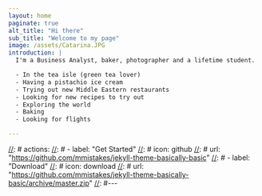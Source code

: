 ```yaml
---
layout: home
paginate: true
alt_title: "Hi there"
sub_title: "Welcome to my page"
image: /assets/Catarina.JPG
introduction: |
  I'm a Business Analyst, baker, photographer and a lifetime student.  I was born in Lisbon with a passion to discover the world. In my free time you can find me:

  - In the tea isle (green tea lover)
  - Having a pistachio ice cream
  - Trying out new Middle Eastern restaurants
  - Looking for new recipes to try out
  - Exploring the world
  - Baking
  - Looking for flights

---
```


[//]: #
[//]: # actions:
[//]: #  - label: "Get Started"
[//]: #    icon: github
[//]: #    url: "https://github.com/mmistakes/jekyll-theme-basically-basic"
[//]: #  - label: "Download"
[//]: #    icon: download
[//]: #    url: "https://github.com/mmistakes/jekyll-theme-basically-basic/archive/master.zip"
 [//]: #---
